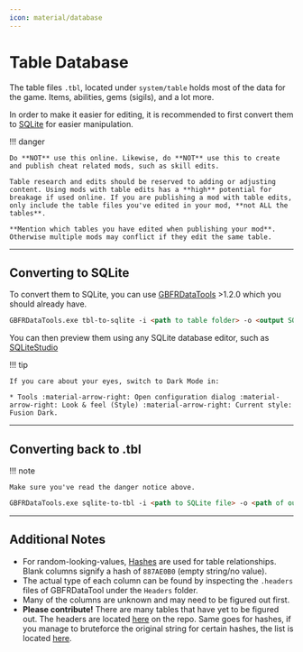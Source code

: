 ```yaml
---
icon: material/database
---
```


# Table Database

The table files `.tbl`, located under `system/table` holds most of the data for the game. Items, abilities, gems (sigils), and a lot more. 

In order to make it easier for editing, it is recommended to first convert them to [SQLite](https://en.wikipedia.org/wiki/SQLite) for easier manipulation.

!!! danger

    Do **NOT** use this online. Likewise, do **NOT** use this to create and publish cheat related mods, such as skill edits. 

    Table research and edits should be reserved to adding or adjusting content. Using mods with table edits has a **high** potential for breakage if used online. If you are publishing a mod with table edits, only include the table files you've edited in your mod, **not ALL the tables**. 

    **Mention which tables you have edited when publishing your mod**. Otherwise multiple mods may conflict if they edit the same table.

---

## Converting to SQLite

To convert them to SQLite, you can use [GBFRDataTools](https://github.com/Nenkai/GBFRDataTools) >1.2.0 which you should already have.

``` markdown title="Command"
GBFRDataTools.exe tbl-to-sqlite -i <path to table folder> -o <output SQLite file> -v <game version i.e 1.1.1>
```

You can then preview them using any SQLite database editor, such as [SQLiteStudio](https://sqlitestudio.pl/)

!!! tip

    If you care about your eyes, switch to Dark Mode in:
    
    * Tools :material-arrow-right: Open configuration dialog :material-arrow-right: Look & feel (Style) :material-arrow-right: Current style: Fusion Dark.

---

## Converting back to .tbl

!!! note
    
    Make sure you've read the danger notice above.


``` markdown title="Command"
GBFRDataTools.exe sqlite-to-tbl -i <path to SQLite file> -o <path of output table folder> -v <game version i.e 1.1.1>
```

---

## Additional Notes

* For random-looking-values, [Hashes](../resources/re/hashes.md) are used for table relationships. Blank columns signify a hash of `887AE0B0` (empty string/no value).
* The actual type of each column can be found by inspecting the `.headers` files of GBFRDataTool under the `Headers` folder.
* Many of the columns are unknown and may need to be figured out first.
* **Please contribute!** There are many tables that have yet to be figured out. The headers are located [here](https://github.com/Nenkai/GBFRDataTools/tree/master/GBFRDataTools.Database/Headers) on the repo. Same goes for hashes, if you manage to bruteforce the original string for certain hashes, the list is located [here](https://github.com/Nenkai/GBFRDataTools/blob/master/GBFRDataTools.Database/Data/ids.txt).




